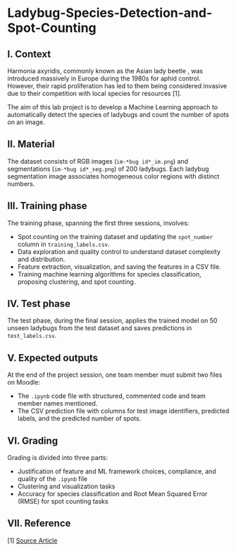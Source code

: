 # Ladybug-Species-Detection-and-Spot-Counting

## I. Context

Harmonia axyridis, commonly known as the Asian lady beetle , was introduced massively in Europe during the 1980s for aphid control. However, their rapid proliferation has led to them being considered invasive due to their competition with local species for resources [1].

The aim of this lab project is to develop a Machine Learning approach to automatically detect the species of ladybugs and count the number of spots on an image.

## II. Material

The dataset consists of RGB images (`im-*bug id*_im.png`) and segmentations (`im-*bug id*_seg.png`) of 200 ladybugs. Each ladybug segmentation image associates homogeneous color regions with distinct numbers.

## III. Training phase

The training phase, spanning the first three sessions, involves:

- Spot counting on the training dataset and updating the `spot_number` column in `training_labels.csv`.
- Data exploration and quality control to understand dataset complexity and distribution.
- Feature extraction, visualization, and saving the features in a CSV file.
- Training machine learning algorithms for species classification, proposing clustering, and spot counting.

## IV. Test phase

The test phase, during the final session, applies the trained model on 50 unseen ladybugs from the test dataset and saves predictions in `test_labels.csv`.

## V. Expected outputs

At the end of the project session, one team member must submit two files on Moodle:

- The `.ipynb` code file with structured, commented code and team member names mentioned.
- The CSV prediction file with columns for test image identifiers, predicted labels, and the predicted number of spots.

## VI. Grading

Grading is divided into three parts:

- Justification of feature and ML framework choices, compliance, and quality of the `.ipynb` file 
- Clustering and visualization tasks 
- Accuracy for species classification and Root Mean Squared Error (RMSE) for spot counting tasks 

## VII. Reference

[1] [Source Article](https://france3-regions.francetvinfo.fr/grand-est/faut-il-se-mefier-coccinelles-asiatiques-1652776.htm)
